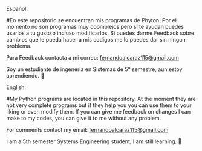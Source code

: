 Español:

#En este repositorio se encuentran mis programas de Phyton.
Por el momento no son programas muy coomplejos pero si te ayudan puedes usarlos a tu gusto o incluso modificarlos.
Si puedes darme Feedback sobre cambios que le pueda hacer a mis codigos me lo puedes dar sin ningun problema.

Para Feedback contacta a mi correo: fernandoalcaraz115@gmail.com

Soy un estudiante de ingeneria en Sistemas de 5° semestre, aun estoy aprendiendo. 🥇

English:

#My Python programs are located in this repository. 
At the moment they are not very complete programs but if they help you you can use them to your liking or even modify them. 
If you can give me feedback on changes I can make to my codes, you can give it to me without any problem.

For comments contact my email: fernandoalcaraz115@gmail.com

I am a 5th semester Systems Engineering student, I am still learning. 🥇

